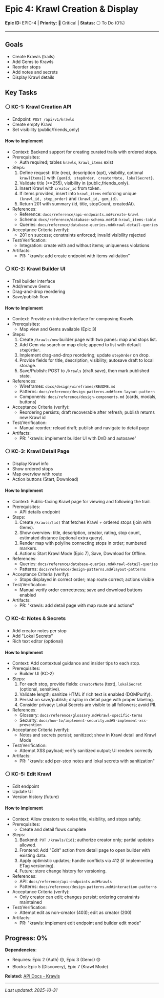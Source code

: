 # Epic 4: Krawl Creation & Display

**Epic ID:** EPIC-4 | **Priority:** 🔴 Critical | **Status:** ⚪ To Do (0%)

---

## Goals
- Create Krawls (trails)
- Add Gems to Krawls
- Reorder stops
- Add notes and secrets
- Display Krawl details

## Key Tasks

### ⚪ KC-1: Krawl Creation API
- Endpoint: `POST /api/v1/krawls`
- Create empty Krawl
- Set visibility (public/friends_only)

#### How to Implement
- Context: Backend support for creating curated trails with ordered stops.
- Prerequisites:
  - Auth required; tables `krawls`, `krawl_items` exist
- Steps:
  1) Define request: title (req), description (opt), visibility, optional `krawlItems[]` with `{gemId, stepOrder, creatorNote, lokalSecret}`.
  2) Validate title (<=255), visibility in {public,friends_only}.
  3) Insert Krawl with `creator_id` from token.
  4) If items provided, insert into `krawl_items` enforcing unique `(krawl_id, step_order)` and `(krawl_id, gem_id)`.
  5) Return 201 with summary (id, title, stopCount, createdAt).
- References:
  - Reference: `docs/reference/api-endpoints.md#create-krawl`
  - Schema: `docs/reference/database-schema.md#10-krawl_items-table`
  - Queries: `docs/reference/database-queries.md#krawl-detail-queries`
- Acceptance Criteria (verify):
  - 201 on success; constraints enforced; invalid visibility rejected
- Test/Verification:
  - Integration: create with and without items; uniqueness violations
- Artifacts:
  - PR: "krawls: add create endpoint with items validation"

### ⚪ KC-2: Krawl Builder UI
- Trail builder interface
- Add/remove Gems
- Drag-and-drop reordering
- Save/publish flow

#### How to Implement
- Context: Provide an intuitive interface for composing Krawls.
- Prerequisites:
  - Map view and Gems available (Epic 3)
- Steps:
  1) Create `/krawls/new` builder page with two panes: map and stops list.
  2) Add Gem via search or map click; append to list with default `stepOrder`.
  3) Implement drag-and-drop reordering; update `stepOrder` on drop.
  4) Provide fields for title, description, visibility; autosave draft to local storage.
  5) Save/Publish: POST to `/krawls` (draft save), then mark published state.
- References:
  - Wireframes: `docs/design/wireframes/README.md`
  - Patterns: `docs/reference/design-patterns.md#form-layout-pattern`
  - Components: `docs/reference/design-components.md` (cards, modals, buttons)
- Acceptance Criteria (verify):
  - Reordering persists; draft recoverable after refresh; publish returns new Krawl id
- Test/Verification:
  - Manual reorder; reload draft; publish and navigate to detail page
- Artifacts:
  - PR: "krawls: implement builder UI with DnD and autosave"

### ⚪ KC-3: Krawl Detail Page
- Display Krawl info
- Show ordered stops
- Map overview with route
- Action buttons (Start, Download)

#### How to Implement
- Context: Public-facing Krawl page for viewing and following the trail.
- Prerequisites:
  - API details endpoint
- Steps:
  1) Create `/krawls/[id]` that fetches Krawl + ordered stops (join with Gems).
  2) Show overview: title, description, creator, rating, stop count, estimated distance (optional extra query).
  3) Render map with polyline connecting stops in order; numbered markers.
  4) Actions: Start Krawl Mode (Epic 7), Save, Download for Offline.
- References:
  - Queries: `docs/reference/database-queries.md#krawl-detail-queries`
  - Patterns: `docs/reference/design-patterns.md#layout-patterns`
- Acceptance Criteria (verify):
  - Stops displayed in correct order; map route correct; actions visible
- Test/Verification:
  - Manual verify order correctness; save and download buttons enabled
- Artifacts:
  - PR: "krawls: add detail page with map route and actions"

### ⚪ KC-4: Notes & Secrets
- Add creator notes per stop
- Add "Lokal Secrets"
- Rich text editor (optional)

#### How to Implement
- Context: Add contextual guidance and insider tips to each stop.
- Prerequisites:
  - Builder UI (KC-2)
- Steps:
  1) For each stop, provide fields: `creatorNote` (text), `lokalSecret` (optional, sensitive).
  2) Validate length; sanitize HTML if rich text is enabled (DOMPurify).
  3) Persist on save/publish; display in detail page with proper labeling.
  4) Consider privacy: Lokal Secrets are visible to all followers; avoid PII.
- References:
  - Glossary: `docs/reference/glossary.md#krawl-specific-terms`
  - Security: `docs/how-to/implement-security.md#5-implement-xss-prevention`
- Acceptance Criteria (verify):
  - Notes and secrets persist; sanitized; show in Krawl detail and Krawl Mode
- Test/Verification:
  - Attempt XSS payload; verify sanitized output; UI renders correctly
- Artifacts:
  - PR: "krawls: add per-stop notes and lokal secrets with sanitization"

### ⚪ KC-5: Edit Krawl
- Edit endpoint
- Update UI
- Version history (future)

#### How to Implement
- Context: Allow creators to revise title, visibility, and stops safely.
- Prerequisites:
  - Create and detail flows complete
- Steps:
  1) Backend: `PUT /krawls/{id}`; authorize creator only; partial updates allowed.
  2) Frontend: Add "Edit" action from detail page to open builder with existing data.
  3) Apply optimistic updates; handle conflicts via 412 (if implementing ETag versioning).
  4) Future: store change history for versioning.
- References:
  - API: `docs/reference/api-endpoints.md#krawls`
  - Patterns: `docs/reference/design-patterns.md#interaction-patterns`
- Acceptance Criteria (verify):
  - Only creator can edit; changes persist; ordering constraints maintained
- Test/Verification:
  - Attempt edit as non-creator (403); edit as creator (200)
- Artifacts:
  - PR: "krawls: implement edit endpoint and builder edit mode"

## Progress: 0%

**Dependencies:**
- Requires: Epic 2 (Auth) 🟡, Epic 3 (Gems) 🟡
- Blocks: Epic 5 (Discovery), Epic 7 (Krawl Mode)

**Related:** [API Docs - Krawls](../../reference/api-endpoints.md#3-krawls)

---

*Last updated: 2025-10-31*

